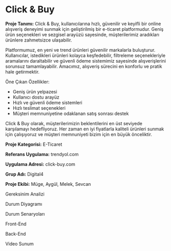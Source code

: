 # Click & Buy
**Proje Tanımı:**
Click & Buy, kullanıcılarına hızlı, güvenilir ve keyifli bir online alışveriş deneyimi sunmak için geliştirilmiş bir e-ticaret platformudur. Geniş ürün seçenekleri ve sezgisel arayüzü sayesinde, müşterilerimiz aradıkları ürünlere zahmetsizce ulaşabilir.

Platformumuz, en yeni ve trend ürünleri güvenilir markalarla buluşturur. Kullanıcılar, istedikleri ürünleri kolayca keşfedebilir, filtreleme seçenekleriyle aramalarını daraltabilir ve güvenli ödeme sistemimiz sayesinde alışverişlerini sorunsuz tamamlayabilir. Amacımız, alışveriş sürecini en konforlu ve pratik hale getirmektir.

Öne Çıkan Özellikler:
- Geniş ürün yelpazesi
- Kullanıcı dostu arayüz
- Hızlı ve güvenli ödeme sistemleri
- Hızlı teslimat seçenekleri
- Müşteri memnuniyetine odaklanan satış sonrası destek

Click & Buy olarak, müşterilerimizin beklentilerini en üst seviyede karşılamayı hedefliyoruz. Her zaman en iyi fiyatlarla kaliteli ürünleri sunmak için çalışıyoruz ve müşteri memnuniyeti bizim için en büyük önceliktir.


**Proje Kategorisi:** E-Ticaret

**Referans Uygulama:** trendyol.com

**Uygulama Adresi:** click-buy.com

**Grup Adı:** Digital4

**Proje Ekibi:** Müge, Aygül, Melek, Sevcan


Gereksinim Analizi

Durum Diyagramı

Durum Senaryoları

Front-End

Back-End

Video Sunum
